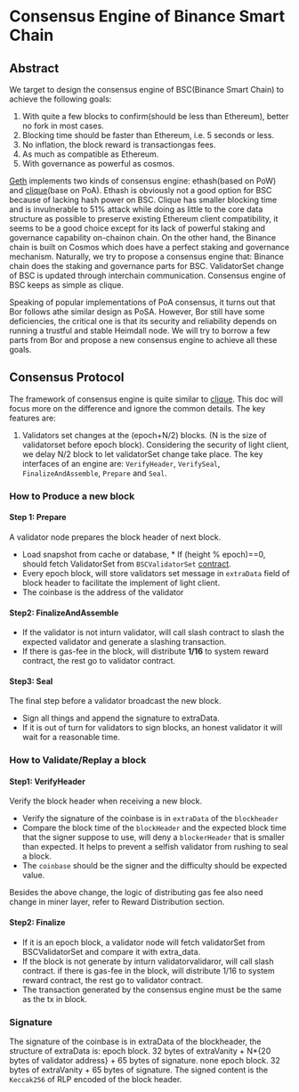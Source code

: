 # Consensus Engine of Binance Smart Chain

## Abstract
We target to design the consensus engine of BSC(Binance Smart Chain) to achieve the following goals:

1. With quite a few blocks to confirm(should be less than Ethereum), better no fork in most cases.
2. Blocking time should be faster than Ethereum, i.e. 5 seconds or less.
3. No inflation, the block reward is transactiongas fees.
4. As much as compatible as Ethereum.
5. With governance as powerful as cosmos.

[Geth](https://github.com/ethereum/go-ethereum/wiki/geth) implements two kinds of consensus engine: ethash(based on PoW) and [clique](https://ethereum-magicians.org/t/eip-225-clique-proof-of-authority-consensus-protocol/1853)(base on PoA). Ethash is obviously not a good option for BSC because of lacking hash power on BSC. Clique has smaller blocking time and is invulnerable to 51% attack while doing as little to the core data structure as possible to preserve existing Ethereum client compatibility,  it seems to be a good choice except for its lack of powerful staking and governance capability on-chainon chain.  On the other hand, the Binance chain is built on Cosmos which does have a perfect staking and governance mechanism. Naturally, we try to propose a consensus engine that:
Binance chain does the staking and governance parts for BSC.
ValidatorSet change of BSC is updated through interchain communication.
Consensus engine of BSC keeps as simple as clique.

Speaking of popular implementations of PoA consensus, it turns out that Bor follows athe similar design as PoSA. However, Bor still have some deficiencies, the critical one is that its security and reliability depends on running a trustful and stable Heimdall node.  We will try to borrow a few parts from Bor and   propose a new consensus engine to achieve all these goals.


## Consensus Protocol

The framework of consensus engine is quite similar to [clique](https://ethereum-magicians.org/t/eip-225-clique-proof-of-authority-consensus-protocol/1853). This doc will focus more on the difference and ignore the common details. The key features are:

1. Validators set changes at the (epoch+N/2) blocks. (N is the size of validatorset before epoch block). Considering the security of light client, we delay N/2 block to let validatorSet change take place.
   The key interfaces of an engine are: `VerifyHeader`, `VerifySeal`, `FinalizeAndAssemble`, `Prepare` and `Seal`.

### How to Produce a new block

#### Step 1: Prepare
A validator node prepares the block header of next block.
* Load snapshot from cache or database,
		* If (height % epoch)==0, should fetch ValidatorSet from `BSCValidatorSet` [contract](https://explorer.binance.org/smart-testnet/address/0x0000000000000000000000000000000000001000/transactions).
*  Every epoch block, will store validators set message in `extraData` field of block header to facilitate the implement of light client.
* The coinbase is the address of the validator

#### Step2: FinalizeAndAssemble

* If the validator is not inturn validator, will call slash contract to slash the expected validator and generate a slashing transaction.
* If there is gas-fee in the block, will distribute **1/16** to system reward contract, the rest go to validator contract.

#### Step3: Seal
The final step before a validator broadcast the new block.
* Sign all things and append the signature to extraData.
* If it is out of turn for validators to sign blocks, an honest validator it will wait for a reasonable time.

### How to Validate/Replay a block

#### Step1: VerifyHeader
Verify the block header when receiving a new block.

* Verify the signature of the coinbase is in `extraData` of the `blockheader`
* Compare the block time of the `blockHeader` and the expected block time that the signer suppose to use, will deny a `blockerHeader` that is smaller than expected. It helps to prevent a selfish validator from rushing to seal a block.
* The `coinbase` should be the signer and the difficulty should be expected value.

Besides the above change, the logic of distributing gas fee also need change in miner layer, refer to Reward Distribution section.

#### Step2: Finalize

* If it is an epoch block, a validator node will fetch validatorSet from BSCValidatorSet and compare it with extra_data.
* If the block is not generate by inturn validatorvalidaror, will call slash contract.
if there is gas-fee in the block, will distribute 1/16 to system reward contract, the rest go to validator contract.
* The transaction generated by the consensus engine must be the same as the tx in block.

### Signature
The signature of the coinbase is in extraData of the blockheader, the structure of extraData is:
epoch block. 32 bytes of extraVanity + N*{20 bytes of validator address} + 65 bytes of signature.
none epoch block. 32 bytes of extraVanity + 65 bytes of signature.
The signed content is the `Keccak256` of RLP encoded of the block header.
